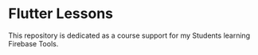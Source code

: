# Flutter Lessons

This repository is dedicated as a course support for my Students learning Firebase Tools.